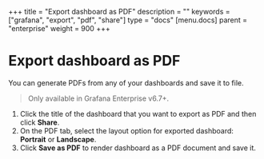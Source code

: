 +++
title = "Export dashboard as PDF"
description = ""
keywords = ["grafana", "export", "pdf", "share"]
type = "docs"
[menu.docs]
parent = "enterprise"
weight = 900
+++

# Export dashboard as PDF

You can generate PDFs from any of your dashboards and save it to file.

> Only available in Grafana Enterprise v6.7+.

1. Click the title of the dashboard that you want to export as PDF and then click **Share**.
1. On the PDF tab, select the layout option for exported dashboard: **Portrait** or **Landscape**.
1. Click **Save as PDF** to render dashboard as a PDF document and save it.
